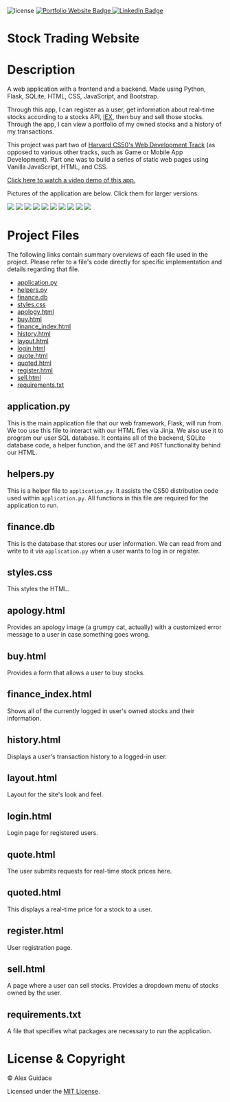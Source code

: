 ![license](https://img.shields.io/badge/license-MIT-brightgreen?style=flat-square)
<a href="https://alexguidace.github.io/">
    <img alt="Portfolio Website Badge" src="https://img.shields.io/badge/Portfolio-alexguidace.github.io-brightgreen?style=flat-square)">
</a>
<a href="https://www.linkedin.com/in/alexguidace">
    <img alt="LinkedIn Badge" src="https://img.shields.io/badge/LinkedIn-Alex_Guidace-brightgreen?logo=linkedin&logoColor=blue&style=flat-square">
</a>

# **Stock Trading Website**

# Description
A web application with a frontend and a backend. Made using Python, Flask, SQLite, HTML, CSS, JavaScript, and Bootstrap.

Through this app, I can register as a user, get information about real-time stocks according to a stocks API, [IEX](https://iexcloud.io/), then buy and sell those stocks. Through the app, I can view a portfolio of my owned stocks and a history of my transactions. 

This project was part two of [Harvard CS50's Web Development Track](https://cs50.harvard.edu/x/2020/tracks/web/) (as opposed to various other tracks, such as Game or Mobile App Development). Part one was to build a series of static web pages using Vanilla JavaScript, HTML, and CSS.

[Click here to watch a video demo of this app.](https://www.youtube.com/watch?v=Ipbgx6DzD6w)

Pictures of the application are below. Click them for larger versions.

<img src="images/ AAPL Quote.png">
<img src="images/ Login.png">
<img src="images/ Quote Empty.png">
<img src="images/ Stock Portfolio.png">
<img src="images/ Transaction History.png">
<img src="images/Buy.png">
<img src="images/Error Page.png">
<img src="images/Register.png">
<img src="images/Sell.png">
<img src="images/SQLite DB.png">

#

# Project Files
The following links contain summary overviews of each file used in the project. Please refer to a file's code directly for specific implementation and details regarding that file.

* [application.py](#application.py)
* [helpers.py](#helpers.py)
* [finance.db](#finance.db)
* [styles.css](#styles.css)
* [apology.html](#apology.html)
* [buy.html](#buy.html)
* [finance_index.html](#finance_index.html)
* [history.html](#history.html)
* [layout.html](#layout.html)
* [login.html](#login.html)
* [quote.html](#quote.html)
* [quoted.html](#quoted.html)
* [register.html](#register.html)
* [sell.html](#sell.html)
* [requirements.txt](#requirements.txt)

## application.py
This is the main application file that our web framework, Flask, will run from. We too use this file to interact with our
HTML files via Jinja. We also use it to program our user SQL database. It contains all of the backend, SQLite database code,
a helper function, and the `GET` and `POST` functionality behind our HTML.

## helpers.py
This is a helper file to `application.py`. It assists the CS50 distribution code used within `application.py`. All functions in
this file are required for the application to run.

## finance.db
This is the database that stores our user information. We can read from and write to it via `application.py` when a user wants
to log in or register.

## styles.css
This styles the HTML.

## apology.html
Provides an apology image (a grumpy cat, actually) with a customized error message to a user in case something goes wrong.

## buy.html
Provides a form that allows a user to buy stocks.

## finance_index.html
Shows all of the currently logged in user's owned stocks and their information.

## history.html
Displays a user's transaction history to a logged-in user.

## layout.html
Layout for the site's look and feel.

## login.html
Login page for registered users.

## quote.html
The user submits requests for real-time stock prices here.

## quoted.html
This displays a real-time price for a stock to a user.

## register.html
User registration page.

## sell.html
A page where a user can sell stocks. Provides a dropdown menu of stocks owned by the user.

## requirements.txt
A file that specifies what packages are necessary to run the application.

# License & Copyright
© Alex Guidace

Licensed under the [MIT License](License).
